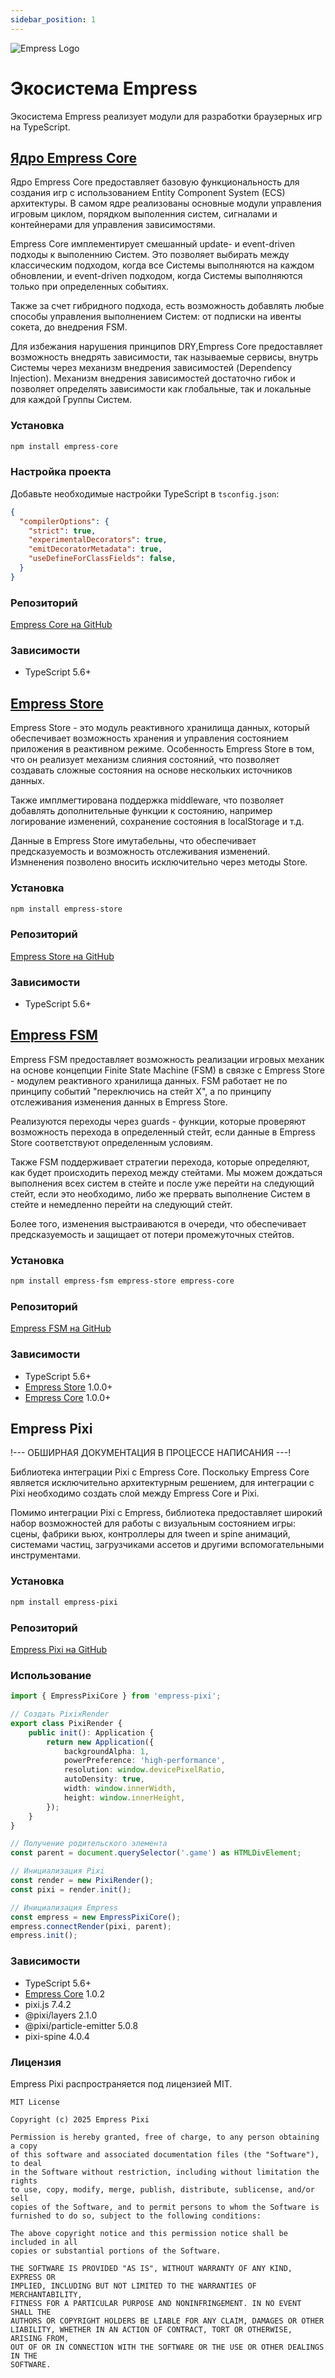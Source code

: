```yaml
---
sidebar_position: 1
---
```


![Empress Logo](/img/empress_logo_big.png)

# Экосистема Empress

Экосистема Empress реализует модули для разработки браузерных игр на TypeScript.

## [Ядро Empress Core](core/what-is-empress)

Ядро Empress Core предоставляет базовую функциональность для создания игр с использованием Entity Component System (ECS) архитектуры. В самом ядре реализованы основные модули управления игровым циклом, порядком выполенния систем, сигналами и контейнерами для управления зависимостями. 

Empress Core имплементирует смешанный update- и event-driven подходы к выполеннию Систем. Это позволяет выбирать между классическим подходом, когда все Системы выполняются на каждом обновлении, и event-driven подходом, когда Системы выполняются только при определенных событиях.

Также за счет гибридного подхода, есть возможность добавлять любые способы управления выполнением Систем: от подписки на ивенты сокета, до внедрения FSM.

Для избежания нарушения принципов DRY,Empress Core предоставляет возможность внедрять зависимости, так называемые сервисы, внутрь Системы через механизм внедрения зависимостей (Dependency Injection). Механизм внедрения зависимостей достаточно гибок и позволяет определять зависимости как глобальные, так и локальные для каждой Группы Систем.

### Установка

```bash
npm install empress-core
```

### Настройка проекта

Добавьте необходимые настройки TypeScript в `tsconfig.json`:

```json
{
  "compilerOptions": {
    "strict": true,
    "experimentalDecorators": true,
    "emitDecoratorMetadata": true,
    "useDefineForClassFields": false,
  }
}
```

### Репозиторий

[Empress Core на GitHub](https://github.com/empressengine/empress-core)

### Зависимости

- TypeScript 5.6+

## [Empress Store](empress-store)

Empress Store - это модуль реактивного хранилища данных, который обеспечивает возможность хранения и управления состоянием приложения в реактивном режиме. Особенность Empress Store в том, что он реализует механизм слияния состояний, что позволяет создавать сложные состояния на основе нескольких источников данных. 

Также имплмегтирована поддержка middleware, что позволяет добавлять дополнительные функции к состоянию, например логирование изменений, сохранение состояния в localStorage и т.д.

Данные в Empress Store имутабельны, что обеспечивает предсказуемость и возможность отслеживания изменений. Измненения позволено вносить исключительно через методы Store.

### Установка

```bash
npm install empress-store
```

### Репозиторий

[Empress Store на GitHub](https://github.com/empressengine/empress-store)

### Зависимости

- TypeScript 5.6+

## [Empress FSM](empress-fsm)

Empress FSM предоставляет возможность реализации игровых механик на основе концепции Finite State Machine (FSM) в связке с Empress Store - модулем реактивного хранилища данных. FSM работает не по принципу событий "переключись на стейт Х", а по принципу отслеживания изменения данных в Empress Store.

Реализуются переходы через guards - функции, которые проверяют возможность перехода в определенный стейт, если данные в Empress Store соответствуют определенным условиям.

Также FSM поддерживает стратегии перехода, которые определяют, как будет происходить переход между стейтами. Мы можем дождаться выполнения всех систем в стейте и после уже перейти на следующий стейт, если это необходимо, либо же прервать выполнение Систем в стейте и немедленно перейти на следующий стейт. 

Более того, изменения выстраиваются в очереди, что обеспечивает предсказуемость и защищает от потери промежуточных стейтов.

### Установка

```bash
npm install empress-fsm empress-store empress-core
```

### Репозиторий

[Empress FSM на GitHub](https://github.com/empressengine/empress-fsm)

### Зависимости

- TypeScript 5.6+
- [Empress Store](empress-store) 1.0.0+
- [Empress Core](core/what-is-empress) 1.0.0+

## Empress Pixi

!--- ОБШИРНАЯ ДОКУМЕНТАЦИЯ В ПРОЦЕССЕ НАПИСАНИЯ ---!

Библиотека интеграции Pixi с Empress Core. Поскольку Empress Core является исключительно архитектурным решением, для интеграции с Pixi необходимо создать слой между Empress Core и Pixi. 

Помимо интеграции Pixi с Empress, библиотека предоставляет широкий набор возможностей для работы с визуальным состоянием игры: сцены, фабрики вьюх, контроллеры для tween и spine анимаций, системами частиц, загрузчиками ассетов и другими вспомогательными инструментами.

### Установка

```bash
npm install empress-pixi
```

### Репозиторий

[Empress Pixi на GitHub](https://github.com/empressengine/empress-pixi)

### Использование

```typescript
import { EmpressPixiCore } from 'empress-pixi';

// Создать PixixRender
export class PixiRender {
    public init(): Application {
        return new Application({
            backgroundAlpha: 1,
            powerPreference: 'high-performance',
            resolution: window.devicePixelRatio,
            autoDensity: true,
            width: window.innerWidth,
            height: window.innerHeight,
        });
    }
}

// Получение родительского элемента
const parent = document.querySelector('.game') as HTMLDivElement;

// Инициализация Pixi
const render = new PixiRender();
const pixi = render.init();

// Инициализация Empress
const empress = new EmpressPixiCore();
empress.connectRender(pixi, parent);
empress.init();
```

### Зависимости

- TypeScript 5.6+
- [Empress Core](core/what-is-empress) 1.0.2
- pixi.js 7.4.2
- @pixi/layers 2.1.0
- @pixi/particle-emitter 5.0.8
- pixi-spine 4.0.4


### Лицензия

Empress Pixi распространяется под лицензией MIT.

```text
MIT License

Copyright (c) 2025 Empress Pixi

Permission is hereby granted, free of charge, to any person obtaining a copy
of this software and associated documentation files (the "Software"), to deal
in the Software without restriction, including without limitation the rights
to use, copy, modify, merge, publish, distribute, sublicense, and/or sell
copies of the Software, and to permit persons to whom the Software is
furnished to do so, subject to the following conditions:

The above copyright notice and this permission notice shall be included in all
copies or substantial portions of the Software.

THE SOFTWARE IS PROVIDED "AS IS", WITHOUT WARRANTY OF ANY KIND, EXPRESS OR
IMPLIED, INCLUDING BUT NOT LIMITED TO THE WARRANTIES OF MERCHANTABILITY,
FITNESS FOR A PARTICULAR PURPOSE AND NONINFRINGEMENT. IN NO EVENT SHALL THE
AUTHORS OR COPYRIGHT HOLDERS BE LIABLE FOR ANY CLAIM, DAMAGES OR OTHER
LIABILITY, WHETHER IN AN ACTION OF CONTRACT, TORT OR OTHERWISE, ARISING FROM,
OUT OF OR IN CONNECTION WITH THE SOFTWARE OR THE USE OR OTHER DEALINGS IN THE
SOFTWARE.
```